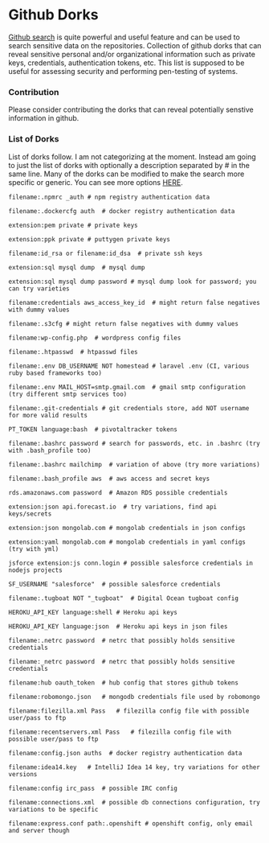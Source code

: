 # Github Dorks
[Github search](https://github.com/search) is quite powerful and useful feature and can be used to search sensitive data on the repositories. Collection of github dorks that can reveal sensitive personal and/or organizational information such as private keys, credentials, authentication tokens, etc. This list is supposed to be useful for assessing security and performing pen-testing of systems.

### Contribution
Please consider contributing the dorks that can reveal potentially senstive information in github.

### List of Dorks
List of dorks follow. I am not categorizing at the moment. Instead am going to just the list of dorks with optionally a description separated by # in the same line. Many of the dorks can be modified to make the search more specific or generic. You can see more options [HERE](https://github.com/search#search_cheatsheet_pane).

```
filename:.npmrc _auth # npm registry authentication data

filename:.dockercfg auth  # docker registry authentication data

extension:pem private # private keys

extension:ppk private # puttygen private keys

filename:id_rsa or filename:id_dsa  # private ssh keys

extension:sql mysql dump  # mysql dump

extension:sql mysql dump password # mysql dump look for password; you can try varieties

filename:credentials aws_access_key_id  # might return false negatives with dummy values

filename:.s3cfg # might return false negatives with dummy values

filename:wp-config.php  # wordpress config files

filename:.htpasswd  # htpasswd files

filename:.env DB_USERNAME NOT homestead # laravel .env (CI, various ruby based frameworks too)

filename:.env MAIL_HOST=smtp.gmail.com  # gmail smtp configuration (try different smtp services too)

filename:.git-credentials # git credentials store, add NOT username for more valid results

PT_TOKEN language:bash  # pivotaltracker tokens

filename:.bashrc password # search for passwords, etc. in .bashrc (try with .bash_profile too)

filename:.bashrc mailchimp  # variation of above (try more variations)

filename:.bash_profile aws  # aws access and secret keys

rds.amazonaws.com password  # Amazon RDS possible credentials

extension:json api.forecast.io  # try variations, find api keys/secrets

extension:json mongolab.com # mongolab credentials in json configs

extension:yaml mongolab.com # mongolab credentials in yaml configs (try with yml)

jsforce extension:js conn.login # possible salesforce credentials in nodejs projects

SF_USERNAME "salesforce"  # possible salesforce credentials

filename:.tugboat NOT "_tugboat"  # Digital Ocean tugboat config

HEROKU_API_KEY language:shell # Heroku api keys

HEROKU_API_KEY language:json  # Heroku api keys in json files

filename:.netrc password  # netrc that possibly holds sensitive credentials

filename:_netrc password  # netrc that possibly holds sensitive credentials

filename:hub oauth_token  # hub config that stores github tokens

filename:robomongo.json   # mongodb credentials file used by robomongo

filename:filezilla.xml Pass   # filezilla config file with possible user/pass to ftp

filename:recentservers.xml Pass   # filezilla config file with possible user/pass to ftp

filename:config.json auths  # docker registry authentication data

filename:idea14.key   # IntelliJ Idea 14 key, try variations for other versions

filename:config irc_pass  # possible IRC config

filename:connections.xml  # possible db connections configuration, try variations to be specific

filename:express.conf path:.openshift # openshift config, only email and server though
```
